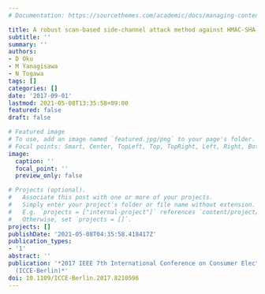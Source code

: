 ```yaml
---
# Documentation: https://sourcethemes.com/academic/docs/managing-content/

title: A robust scan-based side-channel attack method against HMAC-SHA-256 circuits
subtitle: ''
summary: ''
authors:
- D Oku
- M Yanagisawa
- N Togawa
tags: []
categories: []
date: '2017-09-01'
lastmod: 2021-05-08T13:35:58+09:00
featured: false
draft: false

# Featured image
# To use, add an image named `featured.jpg/png` to your page's folder.
# Focal points: Smart, Center, TopLeft, Top, TopRight, Left, Right, BottomLeft, Bottom, BottomRight.
image:
  caption: ''
  focal_point: ''
  preview_only: false

# Projects (optional).
#   Associate this post with one or more of your projects.
#   Simply enter your project's folder or file name without extension.
#   E.g. `projects = ["internal-project"]` references `content/project/deep-learning/index.md`.
#   Otherwise, set `projects = []`.
projects: []
publishDate: '2021-05-08T04:35:58.418417Z'
publication_types:
- '1'
abstract: ''
publication: '*2017 IEEE 7th International Conference on Consumer Electronics - Berlin
  (ICCE-Berlin)*'
doi: 10.1109/ICCE-Berlin.2017.8210596
---
```

